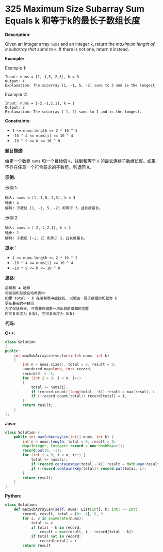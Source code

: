 # 325 Maximum Size Subarray Sum Equals k 和等于k的最长子数组长度

__Description:__

Given an integer array `nums` and an integer `k`, return _the maximum length of a subarray that sums to_ `k`. If there is not one, return `0` instead.

__Example:__

Example 1:

```text
Input: nums = [1,-1,5,-2,3], k = 3
Output: 4
Explanation: The subarray [1, -1, 5, -2] sums to 3 and is the longest.
```

Example 2:

```text
Input: nums = [-2,-1,2,1], k = 1
Output: 2
Explanation: The subarray [-1, 2] sums to 1 and is the longest.
```

__Constraints:__

- `1 <= nums.length <= 2 * 10 ^ 5`
- `-10 ^ 4 <= nums[i] <= 10 ^ 4`
- `-10 ^ 9 <= k <= 10 ^ 9`

__题目描述:__

给定一个数组 `nums` 和一个目标值 `k`，找到和等于 _`k`_ 的最长连续子数组长度。如果不存在任意一个符合要求的子数组，则返回 `0`。

__示例:__

示例 1:

```text
输入: nums = [1,-1,5,-2,3], k = 3
输出: 4 
解释: 子数组 [1, -1, 5, -2] 和等于 3，且长度最长。
```

示例 2:

```text
输入: nums = [-2,-1,2,1], k = 1
输出: 2 
解释: 子数组 [-1, 2] 和等于 1，且长度最长。
```

__提示：__

- `1 <= nums.length <= 2 * 10 ^ 5`
- `-10 ^ 4 <= nums[i] <= 10 ^ 4`
- `-10 ^ 9 <= k <= 10 ^ 9`

__思路:__

```text
前缀和 ➕ 哈希
将前缀和存放在哈希表中
如果 total - k 在哈希表中能找到, 说明这一段子数组的和就为 k
更新最长的子数组
为了保证最长, 只需要存储第一次出现前缀和的位置
时间复杂度为 O(N), 空间复杂度为 O(N)
```

__代码:__

__C++__:

```C++
class Solution 
{
public:
    int maxSubArrayLen(vector<int>& nums, int k) 
    {
        int n = nums.size(), total = 0, result = 0;
        unordered_map<long, int> record;
        record[0] = -1;
        for (int i = 0; i < n; i++) 
        {
            total += nums[i];
            if (record.count((long)total - k)) result = max(result, i - record[total - k]);
            if (!record.count(total)) record[total] = i;
        }
        return result;
    }
};
```

__Java__:

```Java
class Solution {
    public int maxSubArrayLen(int[] nums, int k) {
        int n = nums.length, total = 0, result = 0;
        Map<Integer, Integer> record = new HashMap<>();
        record.put(0, -1);
        for (int i = 0; i < n; i++) {
            total += nums[i];
            if (record.containsKey(total - k)) result = Math.max(result, i - record.get(total - k));
            if (!record.containsKey(total)) record.put(total, i);
        }
        return result;
    }
}
```

__Python__:

```Python
class Solution:
    def maxSubArrayLen(self, nums: List[int], k: int) -> int:
        record, result, total = {0: -1}, 0, 0
        for i, v in enumerate(nums):
            total += v
            if total - k in record:
                result = max(result, i - record[total - k])
            if total not in record:
                record[total] = i
        return result
```
